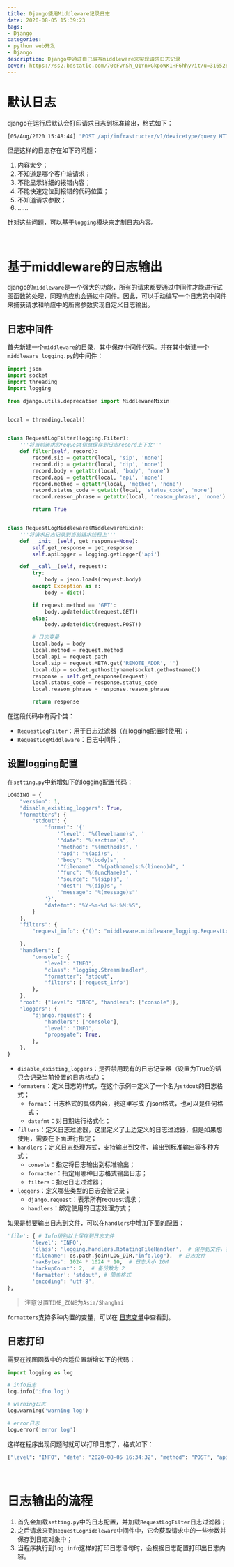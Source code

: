 ```yaml
---
title: Django使用Middleware记录日志
date: 2020-08-05 15:39:23
tags:
- Django
categories:
- python web开发
- Django
description: Django中通过自己编写middleware来实现请求日志记录
cover: https://ss2.bdstatic.com/70cFvnSh_Q1YnxGkpoWK1HF6hhy/it/u=316528160,103010658&fm=26&gp=0.jpg
---
```




# 默认日志

django在运行后默认会打印请求日志到标准输出，格式如下：

```bash
[05/Aug/2020 15:48:44] "POST /api/infrastructer/v1/devicetype/query HTTP/1.1" 200 480
```



但是这样的日志存在如下的问题：

1. 内容太少；
2. 不知道是哪个客户端请求；
3. 不能显示详细的报错内容；
4. 不能快速定位到报错的代码位置；
5. 不知道请求参数；
6. ......



针对这些问题，可以基于`logging`模块来定制日志内容。



<br>



# 基于middleware的日志输出

django的`middleware`是一个强大的功能，所有的请求都要通过中间件才能进行试图函数的处理，同理响应也会通过中间件。因此，可以手动编写一个日志的中间件来捕获请求和响应中的所需参数实现自定义日志输出。



## 日志中间件

首先新建一个`middleware`的目录，其中保存中间件代码。并在其中新建一个`middleware_logging.py`的中间件：

```python
import json
import socket
import threading
import logging

from django.utils.deprecation import MiddlewareMixin


local = threading.local()


class RequestLogFilter(logging.Filter):
    '''将当前请求的request信息保存到日志record上下文'''
    def filter(self, record):
        record.sip = getattr(local, 'sip', 'none')
        record.dip = getattr(local, 'dip', 'none')
        record.body = getattr(local, 'body', 'none')
        record.api = getattr(local, 'api', 'none')
        record.method = getattr(local, 'method', 'none')
        record.status_code = getattr(local, 'status_code', 'none')
        record.reason_phrase = getattr(local, 'reason_phrase', 'none')

        return True


class RequestLogMiddleware(MiddlewareMixin):
    '''将请求日志记录到当前请求线程上'''
    def __init__(self, get_response=None):
        self.get_response = get_response
        self.apiLogger = logging.getLogger('api')

    def __call__(self, request):
        try:
            body = json.loads(request.body)
        except Exception as e:
            body = dict()

        if request.method == 'GET':
            body.update(dict(request.GET))
        else:
            body.update(dict(request.POST))

        # 日志变量
        local.body = body
        local.method = request.method
        local.api = request.path
        local.sip = request.META.get('REMOTE_ADDR', '')
        local.dip = socket.gethostbyname(socket.gethostname())
        response = self.get_response(request)
        local.status_code = response.status_code
        local.reason_phrase = response.reason_phrase

        return response
```



在这段代码中有两个类：

- `RequestLogFilter`：用于日志过滤器（在logging配置时使用）；
- `RequestLogMiddleware`：日志中间件；



## 设置logging配置

在`setting.py`中新增如下的logging配置代码：

```python
LOGGING = {
    "version": 1,
    "disable_existing_loggers": True,
    "formatters": { 
        "stdout": { 
            "format": '{'
                '"level": "%(levelname)s", '
                '"date": "%(asctime)s", '
                '"method": "%(method)s", '
                '"api": "%(api)s", '
                '"body": "%(body)s", '
                '"filename": "%(pathname)s:%(lineno)d", '
                '"func": "%(funcName)s", '
                '"source": "%(sip)s", '
                '"dest": "%(dip)s", '
                '"message": "%(message)s"'
            '}',
            "datefmt": "%Y-%m-%d %H:%M:%S",
        }
    },
    "filters": {
        "request_info": {"()": "middleware.middleware_logging.RequestLogFilter"}

    },
    "handlers": { 
        "console": { 
            "level": "INFO",
            "class": "logging.StreamHandler",
            "formatter": "stdout",
            "filters": ['request_info']
        },
    },
    "root": {"level": "INFO", "handlers": ["console"]},
    "loggers": {
        "django.request": { 
          	"handlers": ["console"],
            "level": "INFO",
            "propagate": True, 
        },
    },
}
```

- `disable_existing_loggers`：是否禁用现有的日志记录器（设置为True的话只会记录当前设置的日志格式）；
- `formaters`：定义日志的样式，在这个示例中定义了一个名为`stdout`的日志格式；
  - `format`：日志格式的具体内容，我这里写成了json格式，也可以是任何格式；
  - `datefmt`：对日期进行格式化；
- `filters`：定义日志过滤器，这里定义了上边定义的日志过滤器，但是如果想使用，需要在下面进行指定；
- `handlers`：定义日志处理方式，支持输出到文件、输出到标准输出等多种方式；
  - `console`：指定将日志输出到标准输出；
  - `formatter`：指定用哪种日志格式输出日志；
  - `filters`：指定日志过滤器；
- `loggers`：定义哪些类型的日志会被记录；
  - `django.request`：表示所有request请求；
  - `handlers`：绑定使用的日志处理方式；



如果是想要输出日志到文件，可以在`handlers`中增加下面的配置：

```python
'file': { # Info级别以上保存到日志文件
		'level': 'INFO',
		'class': 'logging.handlers.RotatingFileHandler',  # 保存到文件，根据文件大小自动切
		'filename': os.path.join(LOG_DIR,"info.log"),  # 日志文件
		'maxBytes': 1024 * 1024 * 10,  # 日志大小 10M
		'backupCount': 2,  # 备份数为 2
		'formatter': 'stdout', # 简单格式
		'encoding': 'utf-8',
},
```



> 注意设置`TIME_ZONE`为`Asia/Shanghai`



`formatters`支持多种内置的变量，可以在 [日志变量](https://docs.python.org/3/library/logging.html#logrecord-attributes)中查看到。



## 日志打印

需要在视图函数中的合适位置新增如下的代码：

```python
import logging as log

# info日志
log.info('ifno log')

# warning日志
log.warning('warning log')

# error日志
log.error('error log')
```



这样在程序出现问题时就可以打印日志了，格式如下：

```bash
{"level": "INFO", "date": "2020-08-05 16:34:32", "method": "POST", "api": "/api/infrastructer/v1/devicetype/query", "body": "{'page': 1, 'limit': 2}", "filename": "/Users/lee/Desktop/ipaas/infrastructer/api/devicetpye/query_devicetype.py:28", "func": "v1_query_devicetype", "source": "127.0.0.1", "dest": "127.0.0.1", "message": "query devicetype success."}
```



<br>



# 日志输出的流程

1. 首先会加载`setting.py`中的日志配置，并加载`RequestLogFilter`日志过滤器；
2. 之后请求来到`RequestLogMiddleware`中间件中，它会获取请求中的一些参数并保存到日志对象中；
3. 当程序执行到`log.info`这样的打印日志语句时，会根据日志配置打印出日志内容。



<br>